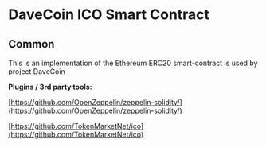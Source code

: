 # DaveCoin ICO Smart Contract

## Common

This is an implementation of the Ethereum ERC20 smart-contract is used by project DaveCoin

<b>Plugins / 3rd party tools:</b>

[https://github.com/OpenZeppelin/zeppelin-solidity/](https://github.com/OpenZeppelin/zeppelin-solidity/)

[https://github.com/TokenMarketNet/ico](https://github.com/TokenMarketNet/ico)